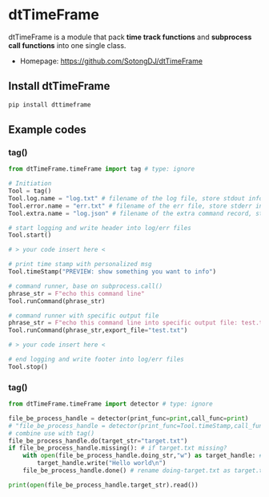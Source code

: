 # dtTimeFrame

dtTimeFrame is a module that pack **time track functions** and **subprocess call functions** into one single class.

- Homepage: <https://github.com/SotongDJ/dtTimeFrame>

## Install dtTimeFrame

```bash
pip install dttimeframe
```

## Example codes

### tag()

```python
from dtTimeFrame.timeFrame import tag # type: ignore

# Initiation
Tool = tag()
Tool.log.name = "log.txt" # filename of the log file, store stdout info
Tool.error.name = "err.txt" # filename of the err file, store stderr info
Tool.extra.name = "log.json" # filename of the extra command record, store time stamp, commands and others info

# start logging and write header into log/err files
Tool.start()

# > your code insert here < 

# print time stamp with personalized msg
Tool.timeStamp("PREVIEW: show something you want to info")

# command runner, base on subprocess.call()
phrase_str = F"echo this command line"
Tool.runCommand(phrase_str)

# command runner with specific output file
phrase_str = F"echo this command line into specific output file: test.txt"
Tool.runCommand(phrase_str,export_file="test.txt")

# > your code insert here < 

# end logging and write footer into log/err files 
Tool.stop()
```

### tag()

```python
from dtTimeFrame.timeFrame import detector # type: ignore

file_be_process_handle = detector(print_func=print,call_func=print)
# "file_be_process_handle = detector(print_func=Tool.timeStamp,call_func=Tool.runCommand)"
# combine use with tag() 
file_be_process_handle.do(target_str="target.txt")
if file_be_process_handle.missing(): # if target.txt missing?
    with open(file_be_process_handle.doing_str,"w") as target_handle: # doing-target.txt
        target_handle.write("Hello world\n")
    file_be_process_handle.done() # rename doing-target.txt as target.txt

print(open(file_be_process_handle.target_str).read())
```
